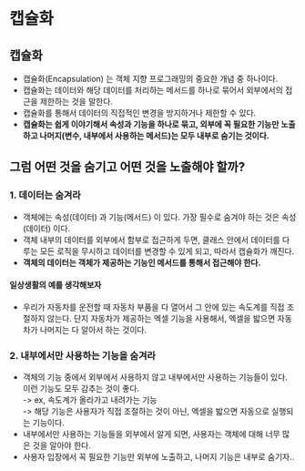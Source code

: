 # 캡슐화

## 캡슐화&#x20;

* 캡슐화(Encapsulation) 는 객체 지향 프로그래밍의 중요한 개념 중 하나이다.&#x20;
* 캡슐화는 데이터와 해당 데이터를 처리하는 메서드를 하나로 묶어서 외부에서의 접근을 제한하는 것을 말한다.
* 캡슐화를 통해서 데이터의 직접적인 변경을 방지하거나 제한할 수 있다.&#x20;
* **캡슐화는 쉽게 이야기해서 속성과 기능을 하나로 묶고, 외부에 꼭 필요한 기능만 노출하고 나머지(변수, 내부에서 사용하는 메서드)는 모두 내부로 숨기는 것이다.**&#x20;

## 그럼 어떤 것을 숨기고 어떤 것을 노출해야 할까?

### 1. 데이터는 숨겨라

* 객체에는 속성(데이터) 과 기능(메서드) 이 있다. 가장 필수로 숨겨야 하는 것은 속성(데이터) 이다.&#x20;
* 객체 내부의 데이터를 외부에서 함부로 접근하게 두면, 클래스 안에서 데이터를 다루는 모든 로직을 무시하고 데이터를 변경할 수 있게 되고, 따라서 캡슐화가 깨진다.
* **객체의 데이터는 객체가 제공하는 기능인 메서드를 통해서 접근해야 한다.**

#### 일상생활의 예를 생각해보자

* 우리가 자동차를 운전할 때 자동차 부품을 다 열어서 그 안에 있는 속도계를 직접 조절하지 않는다. 단지 자동차가 제공하는 엑셀 기능을 사용해서, 엑셀을 밟으면 자동차가 나머지는 다 알아서 하는 것이다.&#x20;

### 2. 내부에서만 사용하는 기능을 숨겨라

* 객체의 기능 중에서 외부에서 사용하지 않고 내부에서만 사용하는 기능들이 있다. 이런 기능도 모두 감추는 것이 좋다. \
  \-> ex, 속도계가 올라가고 내려가는 기능 \
  \-> 해당 기능은 사용자가 직접 조절하는 것이 아닌, 엑셀을 밟으면 자동으로 실행되는 기능이다.&#x20;
* 내부에서만 사용하는 기능들을 외부에서 알게 되면, 사용자는 객체에 대해 너무 많은 것을 알아야 한다.
* 사용자 입장에서 꼭 필요한 기능만 외부에 노출하고, 나머지 기능은 내부로 숨기자..&#x20;
